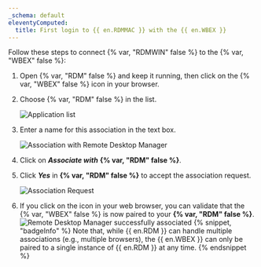 ```yaml
---
_schema: default
eleventyComputed:
  title: First login to {{ en.RDMMAC }} with the {{ en.WBEX }}
---
```

Follow these steps to connect {% var, "RDMWIN" false %} to the {% var, "WBEX" false %}:

1. Open {% var, "RDM" false %} and keep it running, then click on the {% var, "WBEX" false %} icon in your browser.
2. Choose {% var, "RDM" false %} in the list.

   ![Application list](https://cdnweb.devolutions.net/docs/WEBX4004_2024_2.png "Application list")

3. Enter a name for this association in the text box.

   ![Association with Remote Desktop Manager](https://cdnweb.devolutions.net/docs/WEBX4005_2024_2.png "Association with Remote Desktop Manager")

4. Click on ***Associate with*** **{% var, "RDM" false %}**.
5. Click ***Yes*** in **{% var, "RDM" false %}** to accept the association request.

   ![Association Request](https://cdnweb.devolutions.net/docs/docs_en_rdm_mac_Dwl4058.png)

6. If you click on the icon in your web browser, you can validate that the {% var, "WBEX" false %} is now paired to your **{% var, "RDM" false %}**. ![Remote Desktop Manager successfully associated](https://cdnweb.devolutions.net/docs/WEBX4007_2024_2.png "Remote Desktop Manager successfully associated") {% snippet, "badgeInfo" %}
         Note that, while {{ en.RDM }} can handle multiple associations (e.g., multiple browsers), the {{ en.WBEX }} can only be paired to a single instance of {{ en.RDM }} at any time.
         {% endsnippet %}